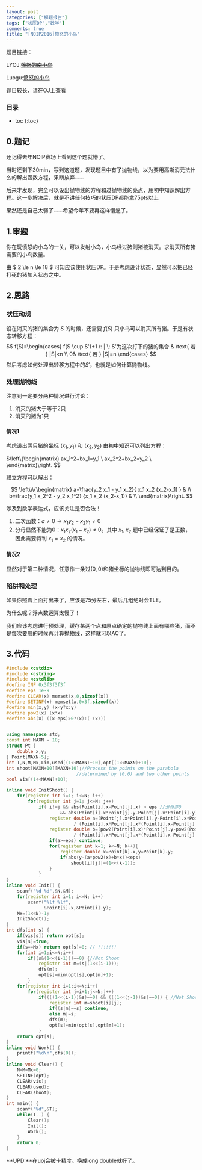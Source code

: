 ```yaml
---
layout: post
categories: ["解题报告"]
tags: ["状压DP","数学"]
comments: true
title: "[NOIP2016]愤怒的小鸟"
---
```


题目链接：

LYOJ:~~[愤怒的南小鸟](https://ly.men.ci/problem/104)~~

Luogu:[愤怒的小鸟](https://www.luogu.org/problem/show?pid=2831)


题目较长，请在OJ上查看

<!--more-->

### 目录
* toc
{:toc}

## 0.题记
还记得去年NOIP赛场上看到这个题就懵了。

当时还剩下30min，写到这道题，发现题目中有了抛物线，以为要用高斯消元法什么的解出函数方程，果断放弃……

后来才发现，完全可以设出抛物线的方程和过抛物线的亮点，用初中知识解出方程。这一步解决后，就是不讲任何技巧的状压DP都能拿75pts以上

果然还是自己太弱了……希望今年不要再这样懵逼了。

## 1.审题
你在玩愤怒的小鸟的一关，可以发射小鸟，小鸟经过猪则猪被消灭。求消灭所有猪需要的小鸟数量。

由 $ 2 \le n \le 18 $ 可知应该使用状压DP。于是考虑设计状态，显然可以把已经打死的猪加入状态之中。

## 2.思路

### 状压动规
设在消灭的猪的集合为 $S$ 的时候，还需要 $f(S)$ 只小鸟可以消灭所有猪。于是有状态转移方程：
$$
f(S)=\begin{cases}
	f(S \cup S')+1 \: | \: S'为这次打下的猪的集合 & \text{ 若 } |S|<n \\ 
    0& \text{ 若 } |S|=n 
\end{cases}
$$
然后考虑如何处理出转移方程中的$S'$，也就是如何计算抛物线。

### 处理抛物线

注意到一定要分两种情况进行讨论：

1. 消灭的猪大于等于2只
2. 消灭的猪为1只

#### 情况1
考虑设出两只猪的坐标 $(x_1,y_1)$ 和 $(x_2,y_2)$ 
由初中知识可以列出方程：

$\left\\\{\begin{matrix}
ax_1^2+bx_1=y_1 \\ 
ax_2^2+bx_2=y_2 \\ 
\end{matrix}\right.
$$

联立方程可以解出：

$$
\left\\\{\begin{matrix}
a=\frac{y_2 x_1 - y_1 x_2}{ x_1 x_2 (x_2-x_1) } & \\ 
b=\frac{y_1 x_2^2 - y_2 x_1^2} {x_1 x_2 (x_2-x_1)} & \\ 
\end{matrix}\right.
$$

涉及到数学表达式，应该关注是否合法！
1. 二次函数：$a \neq 0 \Rightarrow x_1 y_2 - x_2 y_1 \neq 0$ 
2. 分母显然不能为0：$x_1 x_2 (x_1-x_2) \neq 0$。其中 $x_1,x_2$ 题中已经保证了是正数，因此需要特判 $x_1 = x_2$ 的情况。

#### 情况2
显然对于第二种情况，任意作一条过$(0,0)$和猪坐标的抛物线即可达到目的。

### 陷阱和处理

如果你照着上面打出来了，应该是75分左右，最后几组绝对会TLE。

为什么呢？浮点数运算太慢了！

我们应该考虑进行预处理，缓存某两个点和原点确定的抛物线上面有哪些猪，而不是每次要用的时候再计算抛物线，这样就可以AC了。

## 3.代码

``` cpp
#include <cstdio>
#include <cstring>
#include <cstdlib>
#define INF 0x3f3f3f3f
#define eps 1e-9
#define CLEAR(x) memset(x,0,sizeof(x))
#define SETINF(x) memset(x,0x3f,sizeof(x))
#define min(x,y) (x<y?x:y)
#define pow2(x) (x*x)
#define abs(x) ((x-eps)>0?(x):(-(x)))


using namespace std;
const int MAXN = 18;
struct Pt {
    double x,y;
} Point[MAXN+5];
int T,N,M,Mx,Lim,used[(1<<MAXN)+10],opt[(1<<MAXN)+10];
int shoot[MAXN+10][MAXN+10];//Process the points on the parabola
                          //determined by (0,0) and two other points
bool vis[(1<<MAXN)+10];

inline void InitShoot() {
    for(register int i=1; i<=N; i++)
        for(register int j=1; j<=N; j++)
            if( i!=j && abs(Point[i].x-Point[j].x) > eps //分母非0
                    && abs(Point[i].x*Point[j].y-Point[j].x*Point[i].y) > eps ) { //直线不是抛物线
                register double a=(Point[j].x*Point[i].y-Point[i].x*Point[j].y)
                         / (Point[i].x*Point[j].x*(Point[i].x-Point[j].x));
                register double b=(pow2(Point[i].x)*Point[j].y-pow2(Point[j].x)*Point[i].y)
                         / (Point[i].x*Point[j].x*(Point[i].x-Point[j].x));
                if(a>=eps) continue;
                for(register int k=1; k<=N; k++){
                    register double x=Point[k].x,y=Point[k].y;
                    if(abs(y-(a*pow2(x)+b*x))<eps)
                        shoot[i][j]|=(1<<(k-1));
                }        
            }
}
inline void Init() {
    scanf("%d %d",&N,&M);
    for(register int i=1; i<=N; i++)
        scanf("%lf %lf",
              &Point[i].x,&Point[i].y);
    Mx=(1<<N)-1;
    InitShoot();
}
int dfs(int s) {
    if(vis[s]) return opt[s];
    vis[s]=true;
    if(s==Mx) return opt[s]=0; // !!!!!!!
    for(int i=1;i<=N;i++)
        if((s&(1<<(i-1)))==0) {//Not Shoot
            register int m=(s|(1<<(i-1)));
            dfs(m);
            opt[s]=min(opt[s],opt[m]+1);
        }
    for(register int i=1;i<=N;i++)
        for(register int j=i+1;j<=N;j++)
            if((((1<<(i-1))&s)==0) && (((1<<(j-1))&s)==0)) { //Not Shoot
                register int m=shoot[i][j];
                if((s|m)==s) continue;
                else m|=s;
                dfs(m);
                opt[s]=min(opt[s],opt[m]+1);
            }
    return opt[s];
}
inline void Work() {
    printf("%d\n",dfs(0));
}
inline void Clear() {
    N=M=Mx=0;
    SETINF(opt);
    CLEAR(vis);
    CLEAR(used);
    CLEAR(shoot);
}
int main() {
    scanf("%d",&T);
    while(T--) {
        Clear();
        Init();
        Work();
    }
    return 0;
}
```

**UPD:**在uoj会被卡精度。换成long double就好了。